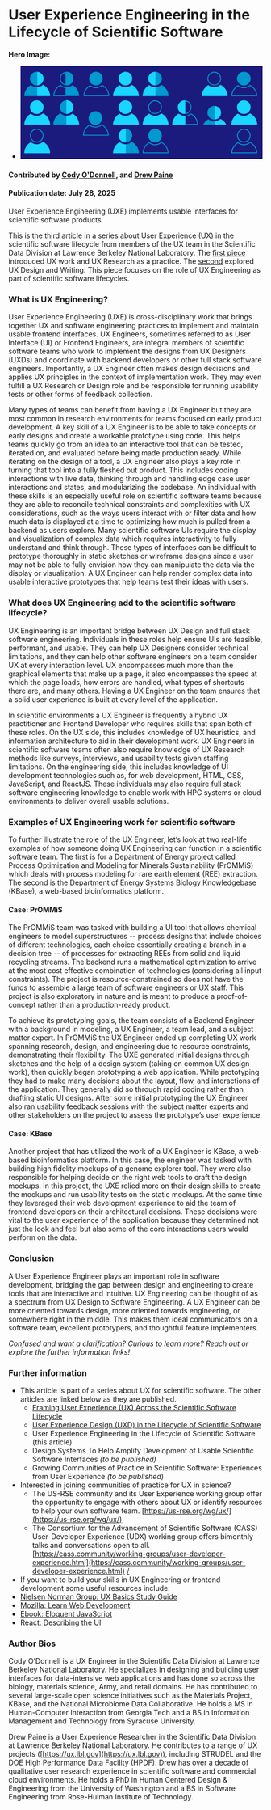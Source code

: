 # User Experience Engineering in the Lifecycle of Scientific Software

**Hero Image:**

- <img src='../../images/Hero_topic_user_experience_072125.png' />

#### Contributed by [Cody O'Donnell](https://github.com/codytodonnell), and [Drew Paine](https://github.com/pained)

#### Publication date: July 28, 2025

<!-- begin deck -->
User Experience Engineering (UXE) implements usable interfaces for scientific software products.
<!-- end deck -->

This is the third article in a series about User Experience (UX) in the scientific software lifecycle from members of the UX team in the Scientific Data Division at Lawrence Berkeley National Laboratory. The [first piece](/blog_posts/framing-user-experience-ux-across-the-scientific-software-lifecycle) introduced UX work and UX Research as a practice. The [second](/blog_posts/user-experience-design-uxd-in-the-lifecycle-of-scientific-software) explored UX Design and Writing. This piece focuses on the role of UX Engineering as part of scientific software lifecycles.

### What is UX Engineering?

User Experience Engineering (UXE) is cross-disciplinary work that brings together UX and software engineering practices to implement and maintain usable frontend interfaces. UX Engineers, sometimes referred to as User Interface (UI) or Frontend Engineers, are integral members of scientific software teams who work to implement the designs from UX Designers (UXDs) and coordinate with backend developers or other full stack software engineers. Importantly, a UX Engineer often makes design decisions and applies UX principles in the context of implementation work. They may even fulfill a UX Research or Design role and be responsible for running usability tests or other forms of feedback collection.

Many types of teams can benefit from having a UX Engineer but they are most common in research environments for teams focused on early product development. A key skill of a UX Engineer is to be able to take concepts or early designs and create a workable prototype using code. This helps teams quickly go from an idea to an interactive tool that can be tested, iterated on, and evaluated before being made production ready. While iterating on the design of a tool, a UX Engineer also plays a key role in turning that tool into a fully fleshed out product. This includes coding interactions with live data, thinking through and handling edge case user interactions and states, and modularizing the codebase. An individual with these skills is an especially useful role on scientific software teams because they are able to reconcile technical constraints and complexities with UX considerations, such as the ways users interact with or filter data and how much data is displayed at a time to optimizing how much is pulled from a backend as users explore. Many scientific software UIs require the display and visualization of complex data which requires interactivity to fully understand and think through. These types of interfaces can be difficult to prototype thoroughly in static sketches or wireframe designs since a user may not be able to fully envision how they can manipulate the data via the display or visualization. A UX Engineer can help render complex data into usable interactive prototypes that help teams test their ideas with users.

### What does UX Engineering add to the scientific software lifecycle?

UX Engineering is an important bridge between UX Design and full stack software engineering. Individuals in these roles help ensure UIs are feasible, performant, and usable. They can help UX Designers consider technical limitations, and they can help other software engineers on a team consider UX at every interaction level. UX encompasses much more than the graphical elements that make up a page, it also encompasses the speed at which the page loads, how errors are handled, what types of shortcuts there are, and many others. Having a UX Engineer on the team ensures that a solid user experience is built at every level of the application.

In scientific environments a UX Engineer is frequently a hybrid UX practitioner and Frontend Developer who requires skills that span both of these roles. On the UX side, this includes knowledge of UX heuristics, and information architecture to aid in their development work. UX Engineers in scientific software teams often also require knowledge of UX Research methods like surveys, interviews, and usability tests given staffing limitations. On the engineering side, this includes knowledge of UI development technologies such as, for web development, HTML, CSS, JavaScript, and ReactJS. These individuals may also require full stack software engineering knowledge to enable work with HPC systems or cloud environments to deliver overall usable solutions.

### Examples of UX Engineering work for scientific software

To further illustrate the role of the UX Engineer, let’s look at two real-life examples of how someone doing UX Engineering can function in a scientific software team. The first is for a Department of Energy project called Process Optimization and Modeling for Minerals Sustainability (PrOMMiS) which deals with process modeling for rare earth element (REE) extraction. The second is the Department of Energy Systems Biology Knowledgebase (KBase), a web-based bioinformatics platform.

#### Case: PrOMMiS

The PrOMMiS team was tasked with building a UI tool that allows chemical engineers to model superstructures -- process designs that include choices of different technologies, each choice essentially creating a branch in a decision tree -- of processes for extracting REEs from solid and liquid recycling streams. The backend runs a mathematical optimization to arrive at the most cost effective combination of technologies (considering all input constraints). The project is resource-constrained so does not have the funds to assemble a large team of software engineers or UX staff. This project is also exploratory in nature and is meant to produce a proof-of-concept rather than a production-ready product. 

To achieve its prototyping goals, the team consists of a Backend Engineer with a background in modeling, a UX Engineer, a team lead, and a subject matter expert. In PrOMMiS the UX Engineer ended up completing UX work spanning research, design, and engineering due to resource constraints, demonstrating their flexibility. The UXE generated initial designs through sketches and the help of a design system (taking on common UX design work), then quickly began prototyping a web application. While prototyping they had to make many decisions about the layout, flow, and interactions of the application. They generally did so through rapid coding rather than drafting static UI designs. After some initial prototyping the UX Engineer also ran usability feedback sessions with the subject matter experts and other stakeholders on the project to assess the prototype’s user experience.

#### Case: KBase

Another project that has utilized the work of a UX Engineer is KBase, a web-based bioinformatics platform. In this case, the engineer was tasked with building high fidelity mockups of a genome explorer tool. They were also responsible for helping decide on the right web tools to craft the design mockups. In this project, the UXE relied more on their design skills to create the mockups and run usability tests on the static mockups. At the same time they leveraged their web development experience to aid the team of frontend developers on their architectural decisions. These decisions were vital to the user experience of the application because they determined not just the look and feel but also some of the core interactions users would perform on the data.

### Conclusion

A User Experience Engineer plays an important role in software development, bridging the gap between design and engineering to create tools that are interactive and intuitive. UX Engineering can be thought of as a spectrum from UX Design to Software Engineering. A UX Engineer can be more oriented towards design, more oriented towards engineering, or somewhere right in the middle. This makes them ideal communicators on a software team, excellent prototypers, and thoughtful feature implementers.

*Confused and want a clarification? Curious to learn more? Reach out or explore the further information links!*

### Further information

* This article is part of a series about UX for scientific software.  The other articles are linked below as they are published.
  * [Framing User Experience (UX) Across the Scientific Software Lifecycle](/blog_posts/framing-user-experience-ux-across-the-scientific-software-lifecycle)
  * [User Experience Design (UXD) in the Lifecycle of Scientific Software](/blog_posts/user-experience-design-uxd-in-the-lifecycle-of-scientific-software)
  * User Experience Engineering in the Lifecycle of Scientific Software (this article)
  * Design Systems To Help Amplify Development of Usable Scientific Software Interfaces *(to be published)*
  * Growing Communities of Practice in Scientific Software: Experiences from User Experience *(to be published*)
* Interested in joining communities of practice for UX in science?
  * The US-RSE community and its User Experience working group offer the opportunity to engage with others about UX or identify resources to help your own software team. [https://us-rse.org/wg/ux/](https://us-rse.org/wg/ux/)
  * The Consortium for the Advancement of Scientific Software (CASS) User-Developer Experience (UDX) working group offers bimonthly talks and conversations open to all. [https://cass.community/working-groups/user-developer-experience.html](https://cass.community/working-groups/user-developer-experience.html) [/](https://us-rse.org/wg/ux/)
* If you want to build your skills in UX Engineering or frontend development some useful resources include:  
* [Nielsen Norman Group: UX Basics Study Guide](https://www.nngroup.com/articles/ux-basics-study-guide/)  
* [Mozilla: Learn Web Development](https://developer.mozilla.org/en-US/docs/Learn_web_development)  
* [Ebook: Eloquent JavaScript](https://eloquentjavascript.net/)  
* [React: Describing the UI](https://react.dev/learn/describing-the-ui)

### Author Bios

Cody O’Donnell is a UX Engineer in the Scientific Data Division at Lawrence Berkeley National Laboratory. He specializes in designing and building user interfaces for data-intensive web applications and has done so across the biology, materials science, Army, and retail domains. He has contributed to several large-scale open science initiatives such as the Materials Project, KBase, and the National Microbiome Data Collaborative. He holds a MS in Human-Computer Interaction from Georgia Tech and a BS in Information Management and Technology from Syracuse University.

Drew Paine is a User Experience Researcher in the Scientific Data Division at Lawrence Berkeley National Laboratory. He contributes to a range of UX projects ([https://ux.lbl.gov](https://ux.lbl.gov)), including STRUDEL and the DOE High Performance Data Facility (HPDF). Drew has over a decade of qualitative user research experience in scientific software and commercial cloud environments. He holds a PhD in Human Centered Design & Engineering from the University of Washington and a BS in Software Engineering from Rose-Hulman Institute of Technology.

<!---
Publish: Yes
Track: Deep Dive
Topics: user experience design, software process improvement
--->
